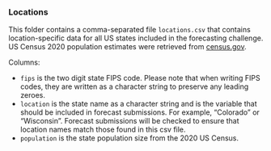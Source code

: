 ### Locations

This folder contains a comma-separated file `locations.csv` that contains location-specific data for all US states included in the forecasting challenge. US Census 2020 population estimates were retrieved from [census.gov](https://www2.census.gov/programs-surveys/popest/datasets/2020-2022/state/totals/).

Columns:

- `fips` is the two digit state FIPS code. Please note that when writing FIPS codes, they are written as a character string to preserve any leading zeroes.
- `location` is the state name as a character string and is the variable that should be included in forecast submissions. For example, “Colorado” or “Wisconsin”. Forecast submissions will be checked to ensure that location names match those found in this csv file.
- `population` is the state population size from the 2020 US Census.
